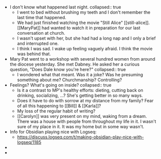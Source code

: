 - I don't know what happened last night.
  collapsed:: true
	- I went to bed without brushing my teeth and I don't remember the last time that happened.
	- We had just finished watching the movie "Still Alice" [[still-alice]]. [[MaryPat]] had wanted to watch it in preparation for our last conversation at church.
	- I wasn't upset with her, but she had had a long nap and I only a brief and interrupted one.
	- I think I was sad. I wake up feeling vaguely afraid. I think the movie was behind that.
- Mary Pat went to a workshop with several hundred women from around the diocese yesterday. She met Dabney. He asked her a curious question, "Does Dale know you're here?"
  collapsed:: true
	- I wondered what that meant. Was it a joke? Was he presuming something about me? Churchmanship? Controlling?
- Feelings? What's going on inside?
  collapsed:: true
	- Is it a contrast to MP's healthy efforts: dieting, cutting back on drinking, socializing, ...? She's getting better in so many ways.
	- Does it have to do with sorrow at my distance from my family? Fear of all this happening to [[Bill]] & [[Karla]]?
	- My loss of the regular habit of writing?
	- [[Carolyn]] was very present on my mind, waking from a dream. There was a house with people from throughout my life in it. I wasn't sure of my place in it. It was my home but in some way wasn't.
- Info for Obsidian playing nice with Logseq:
	- https://discuss.logseq.com/t/making-obsidian-play-nice-with-logseq/1185
-
-